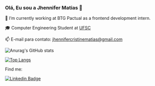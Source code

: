### Olá, Eu sou a Jhennifer Matias 👋

🏦 I’m currently working at BTG Pactual as a frontend development intern.

🎓 Computer Engineering Student at <a href="https://enc.ufsc.br/">UFSC</a>

📫 E-mail para contato: jhennifercristinematias@gmail.com


  <div style="display: inline_block">
    
![Anurag's GitHub stats](https://github-readme-stats.vercel.app/api?username=jhennymatias&show_icons=true&theme=radical)
    
[![Top Langs](https://github-readme-stats.vercel.app/api/top-langs/?username=jhennymatias&layout=compact&theme=radical)](https://github.com/yushi1007)
      
  </div>
  

      
   
      




Find me:

[![Linkedin Badge](https://img.shields.io/badge/-LinkedIn-blue?style=flat-square&logo=Linkedin&logoColor=white&link=https://www.linkedin.com/in/jhennifer-m-170818122/)](https://www.linkedin.com/in/jhennifer-m-170818122/)



